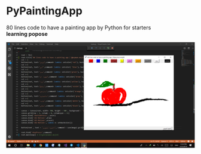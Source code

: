 # PyPaintingApp
80 lines code to have a painting app by Python
for starters  
**learning popose**

![Screenshot](https://raw.githubusercontent.com/peymanmajidi/PyPaintingApp/master/screenshot.png)
